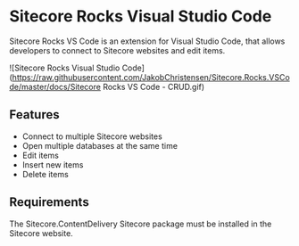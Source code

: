 # Sitecore Rocks Visual Studio Code

Sitecore Rocks VS Code is an extension for Visual Studio Code, that allows developers to connect to Sitecore
websites and edit items.

![Sitecore Rocks Visual Studio Code](https://raw.githubusercontent.com/JakobChristensen/Sitecore.Rocks.VSCode/master/docs/Sitecore Rocks VS Code - CRUD.gif)

## Features

* Connect to multiple Sitecore websites
* Open multiple databases at the same time
* Edit items
* Insert new items
* Delete items

## Requirements

The Sitecore.ContentDelivery Sitecore package must be installed in the Sitecore website.

